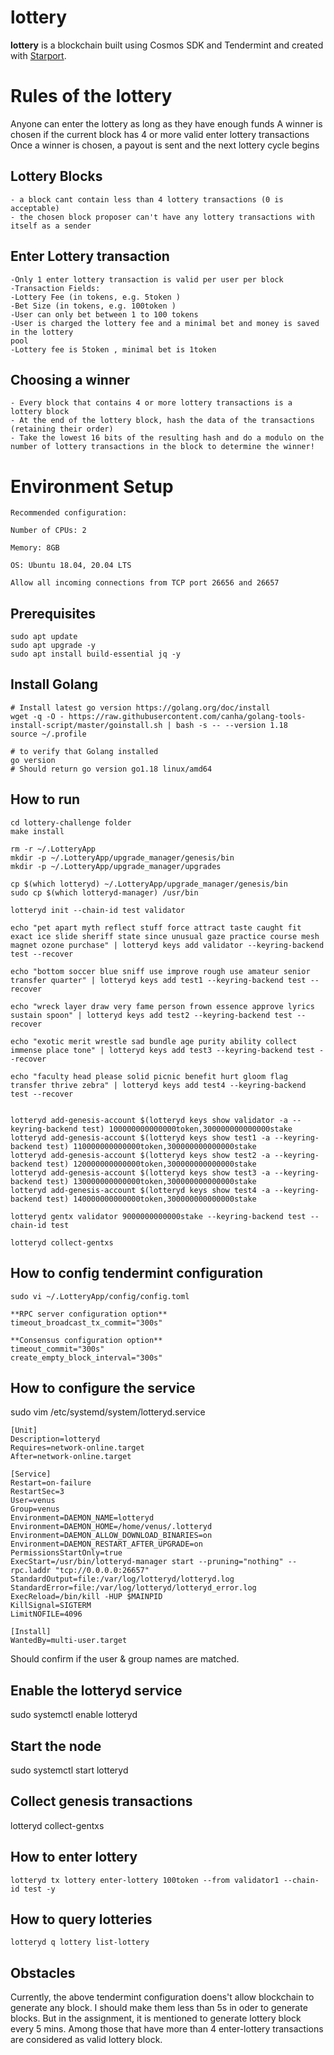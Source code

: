 # lottery
**lottery** is a blockchain built using Cosmos SDK and Tendermint and created with [Starport](https://starport.com).

# Rules of the lottery

Anyone can enter the lottery as long as they have enough funds
A winner is chosen if the current block has 4 or more valid enter lottery transactions
Once a winner is chosen, a payout is sent and the next lottery cycle begins

## Lottery Blocks
```
- a block cant contain less than 4 lottery transactions (0 is acceptable)
- the chosen block proposer can't have any lottery transactions with itself as a sender
```

## Enter Lottery transaction
```Valid only when sender has enough funds to cover lottery fee + minimal bet
-Only 1 enter lottery transaction is valid per user per block
-Transaction Fields:
-Lottery Fee (in tokens, e.g. 5token )
-Bet Size (in tokens, e.g. 100token )
-User can only bet between 1 to 100 tokens
-User is charged the lottery fee and a minimal bet and money is saved in the lottery
pool
-Lottery fee is 5token , minimal bet is 1token
```

## Choosing a winner
```
- Every block that contains 4 or more lottery transactions is a lottery block
- At the end of the lottery block, hash the data of the transactions (retaining their order)
- Take the lowest 16 bits of the resulting hash and do a modulo on the number of lottery transactions in the block to determine the winner!
```

# Environment Setup
```
Recommended configuration:

Number of CPUs: 2

Memory: 8GB

OS: Ubuntu 18.04, 20.04 LTS

Allow all incoming connections from TCP port 26656 and 26657
```

## Prerequisites
```
sudo apt update
sudo apt upgrade -y
sudo apt install build-essential jq -y
```

## Install Golang
```
# Install latest go version https://golang.org/doc/install
wget -q -O - https://raw.githubusercontent.com/canha/golang-tools-install-script/master/goinstall.sh | bash -s -- --version 1.18
source ~/.profile

# to verify that Golang installed
go version
# Should return go version go1.18 linux/amd64
```

## How to run

```
cd lottery-challenge folder
make install

rm -r ~/.LotteryApp
mkdir -p ~/.LotteryApp/upgrade_manager/genesis/bin
mkdir -p ~/.LotteryApp/upgrade_manager/upgrades

cp $(which lotteryd) ~/.LotteryApp/upgrade_manager/genesis/bin
sudo cp $(which lotteryd-manager) /usr/bin

lotteryd init --chain-id test validator

echo "pet apart myth reflect stuff force attract taste caught fit exact ice slide sheriff state since unusual gaze practice course mesh magnet ozone purchase" | lotteryd keys add validator --keyring-backend test --recover

echo "bottom soccer blue sniff use improve rough use amateur senior transfer quarter" | lotteryd keys add test1 --keyring-backend test --recover

echo "wreck layer draw very fame person frown essence approve lyrics sustain spoon" | lotteryd keys add test2 --keyring-backend test --recover

echo "exotic merit wrestle sad bundle age purity ability collect immense place tone" | lotteryd keys add test3 --keyring-backend test --recover

echo "faculty head please solid picnic benefit hurt gloom flag transfer thrive zebra" | lotteryd keys add test4 --keyring-backend test --recover


lotteryd add-genesis-account $(lotteryd keys show validator -a --keyring-backend test) 100000000000000token,300000000000000stake
lotteryd add-genesis-account $(lotteryd keys show test1 -a --keyring-backend test) 110000000000000token,300000000000000stake
lotteryd add-genesis-account $(lotteryd keys show test2 -a --keyring-backend test) 120000000000000token,300000000000000stake
lotteryd add-genesis-account $(lotteryd keys show test3 -a --keyring-backend test) 130000000000000token,300000000000000stake
lotteryd add-genesis-account $(lotteryd keys show test4 -a --keyring-backend test) 140000000000000token,300000000000000stake

lotteryd gentx validator 9000000000000stake --keyring-backend test --chain-id test

lotteryd collect-gentxs

```
## How to config tendermint configuration
```
sudo vi ~/.LotteryApp/config/config.toml

**RPC server configuration option**
timeout_broadcast_tx_commit="300s"

**Consensus configuration option**
timeout_commit="300s"
create_empty_block_interval="300s"

```

## How to configure the service
sudo vim /etc/systemd/system/lotteryd.service
```
[Unit]
Description=lotteryd
Requires=network-online.target
After=network-online.target

[Service]
Restart=on-failure
RestartSec=3
User=venus
Group=venus
Environment=DAEMON_NAME=lotteryd
Environment=DAEMON_HOME=/home/venus/.lotteryd
Environment=DAEMON_ALLOW_DOWNLOAD_BINARIES=on
Environment=DAEMON_RESTART_AFTER_UPGRADE=on
PermissionsStartOnly=true
ExecStart=/usr/bin/lotteryd-manager start --pruning="nothing" --rpc.laddr "tcp://0.0.0.0:26657"
StandardOutput=file:/var/log/lotteryd/lotteryd.log
StandardError=file:/var/log/lotteryd/lotteryd_error.log
ExecReload=/bin/kill -HUP $MAINPID
KillSignal=SIGTERM
LimitNOFILE=4096

[Install]
WantedBy=multi-user.target
```
Should confirm if the user & group names are matched.

## Enable the lotteryd service
sudo systemctl enable lotteryd

## Start the node
sudo systemctl start lotteryd

## Collect genesis transactions
lotteryd collect-gentxs

## How to enter lottery
```
lotteryd tx lottery enter-lottery 100token --from validator1 --chain-id test -y
```
## How to query lotteries
```
lotteryd q lottery list-lottery
```
## Obstacles
Currently, the above tendermint configuration doens't allow blockchain to generate any block. I should make them less than 5s in oder to generate blocks. But in the assignment, it is mentioned to generate lottery block every 5 mins. Among those that have more than 4 enter-lottery transactions are considered as valid lottery block.
